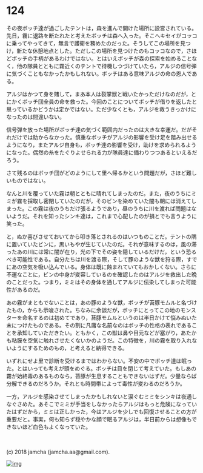 # 124

その夜ボッチ達が過ごしたテントは，森を進んで開けた場所に設営されている。先日，霧に退路を断たれたと考えたボッチは森へ入った。そこへキセイがコッコに乗ってやってきて，無言で護衛を務めたのだった。そうしてこの場所を見つけ，新たな休憩地点とした。ただしこの場所を見つけたのもコッコなので，さほどボッチの手柄があるわけではない。とはいえボッチが森の探索を始めることなく，他の隊員とともに霧近くのテントで待機しつづけていたら，アルジの信号弾に気づくこともなかったかもしれない。ボッチはある意味アルジの命の恩人である。  

アルジはかつて身を賭して，まあ本人は裂掌獣と戦いたかっただけなのだが，とにかくボッチ団全員の命を救った。今回のことについてボッチが借りを返したと思っているかどうかは定かではない。ただ少なくとも，アルジを救うきっかけになったのは間違いない。  

信号弾を放った場所がボッチ達の気づく範囲内だったのは大きな幸運だ。だがそれだけでは助からなかった。慎重なボッチがアルジの影響を受け足を踏み出せるようになり，またアルジ自身も，ボッチ達の影響を受け，助けを求められるようになった。偶然の糸をたぐりよせられる力が隊員達に備わりつつあるといえるだろう。  

さて残るのはボッチ団がどのようにして里へ帰るかという問題だが，さほど難しいものではない。  

なんと川を覆っていた霧は朝とともに晴れてしまったのだ。また，夜のうちにミミが霧を採取し密閉していたのだが，そのビンを染めていた闇も朝には消えてしまった。この霧は夜のうちだけ張るようであり，昼のうちに川を渡れば問題はないようだ。それを知ったシンキ達は，これまで心配したのが損とでも言うように笑った。  

と，ぬか喜びさせておいてから叩き落とされるのはいつものことだ。テントの隅に置いていたビンに，黒いもやが生じていたのだ。それが意味するのは，風の滞ったあの川には常に闇が在り，光の下でその姿を隠しているだけだ，という恐るべき可能性である。自分たちは川を渡る際，そして豚のような獣を狩る際，すでにあの空気を吸い込んでいる。身体は既に蝕まれていてもおかしくない。さらに不運なことに，ビンの中身が変容しているのを確認したのはアルジを救出した晩のことだった。つまり，ミミはその身体を通してアルジに伝染してしまった可能性があるのだ。  

あの霧がまともでないことは，あの豚のような獣，ボッチが苔豚モムルと名づけたもの，からも示唆された。ちなみに余談だが，ボッチにとってこの地のモンスターを命名するのは初めてであり，苔豚モムルというのは半日かけて悩みぬいた末につけたものである。その割に凡庸な名前なのはボッチの性格の表れであることを承知していただきたい。ともかく，この獣は鼻や目元などが塞がり，あたかも粘膜を空気に触れさせたくないかのようだ。この特徴を，川の霧を取り入れないようにするためのもの，と考えると納得できる。  

いずれにせよ里で診断を受けるまではわからない。不安の中でボッチ達は眠った。とはいっても考えが頭をめぐる。ボッチは目を閉じて考えていた。もしあの霧が始終毒のあるものなら，苔豚が生息することもできないはずだ。少量ならば分解できるのだろうか。それとも時間帯によって毒性が変わるのだろうか。  

一方，アルジを感染させてしまったかもしれないと涙ぐむミミをシンキは夜通しなぐさめた。あそこでミミが手当をしなかったらアルジはもっと危険になっていたはずだから，ミミは正しかった，今はアルジを少しでも回復させることの方が重要だと。事実，何も知らず穏やかな顔で眠るアルジは，半日前からは想像もできないほど血色もよくなっていた。  

<br>  
<br>  
(c) 2018 jamcha (jamcha.aa@gmail.com).  

[![img](http://i.creativecommons.org/l/by-nc-sa/4.0/88x31.png)](http://creativecommons.org/licenses/by-nc-sa/4.0/deed)